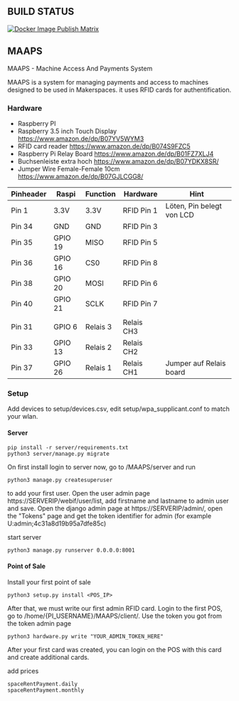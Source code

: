 ## BUILD STATUS
[![Docker Image Publish Matrix](https://github.com/ZTL-Space/MAAPS/actions/workflows/docker-image_matrix.yaml/badge.svg)](https://github.com/ZTL-Space/MAAPS/actions/workflows/docker-image_matrix.yaml)
 
## MAAPS

MAAPS - Machine Access And Payments System

MAAPS is a system for managing payments and access to machines designed to be used in Makerspaces.
it uses RFID cards for authentification. 

### Hardware

- Raspberry PI
- Raspberry 3.5 inch Touch Display https://www.amazon.de/dp/B07YV5WYM3
- RFID card reader https://www.amazon.de/dp/B074S9FZC5
- Raspberry Pi Relay Board https://www.amazon.de/dp/B01FZ7XLJ4
- Buchsenleiste extra hoch https://www.amazon.de/dp/B07YDKX8SR/
- Jumper Wire Female-Female 10cm https://www.amazon.de/dp/B07GJLCGG8/

| Pinheader  | Raspi    | Function | Hardware    | Hint |
|------------|----------|----------|-------------|------|
| Pin 1      | 3.3V     | 3.3V     | RFID Pin 1  | Löten, Pin belegt von LCD |
| Pin 34     | GND      | GND      | RFID Pin 3  |      |
| Pin 35     | GPIO 19  | MISO     | RFID Pin 5  |      |
| Pin 36     | GPIO 16  | CS0      | RFID Pin 8  |      |
| Pin 38     | GPIO 20  | MOSI     | RFID Pin 6  |      |
| Pin 40     | GPIO 21  | SCLK     | RFID Pin 7  |      |
|            |          |          |             |      |
| Pin 31     | GPIO  6  | Relais 3 | Relais CH3  |      |
| Pin 33     | GPIO 13  | Relais 2 | Relais CH2  |      |
| Pin 37     | GPIO 26  | Relais 1 | Relais CH1  | Jumper auf Relais board |


### Setup

Add devices to setup/devices.csv, edit setup/wpa_supplicant.conf to match your wlan.

#### Server
```
pip install -r server/requirements.txt
python3 server/manage.py migrate
```

On first install login to server now, go to /MAAPS/server and run
```
python3 manage.py createsuperuser 
```

to add your first user. 
Open the user admin page https://SERVERIP/webif/user/list, add firstname and lastname to admin user and save.
Open the django admin page at https://SERVERIP/admin/, open the "Tokens" page and get the token identifier for admin (for example U:admin;4c31a8d19b95a7dfe85c)

start server
```
python3 manage.py runserver 0.0.0.0:8001 
```


#### Point of Sale
Install your first point of sale
```
python3 setup.py install <POS_IP>
```
After that, we must write our first admin RFID card. 
Login to the first POS, go to /home/{PI_USERNAME}/MAAPS/client/. 
Use the token you got from the token admin page
```
python3 hardware.py write "YOUR_ADMIN_TOKEN_HERE" 
```
After your first card was created, you can login on the POS with this card and create additional cards.


add prices
```
spaceRentPayment.daily
spaceRentPayment.monthly
```
